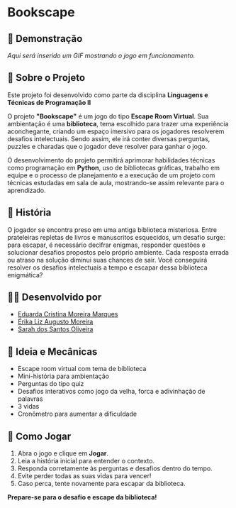 # **Bookscape**

## 🎥 Demonstração

*Aqui será inserido um GIF mostrando o jogo em funcionamento.*

## 📌 Sobre o Projeto

Este projeto foi desenvolvido como parte da disciplina **Linguagens e Técnicas de Programação II**

O projeto **"Bookscape"** é um jogo do tipo **Escape Room Virtual**. Sua ambientação é uma **biblioteca**, tema escolhido para trazer uma experiência aconchegante, criando um espaço imersivo para os jogadores resolverem desafios intelectuais. Sendo assim, ele irá conter diversas perguntas, puzzles e charadas que o jogador deve resolver para ganhar o jogo.

O desenvolvimento do projeto permitirá aprimorar habilidades técnicas como programação em **Python**, uso de bibliotecas gráficas, trabalho em equipe e o processo de planejamento e a execução de um projeto com técnicas estudadas em sala de aula, mostrando-se assim relevante para o aprendizado.

## 📖 História

O jogador se encontra preso em uma antiga biblioteca misteriosa. Entre prateleiras repletas de livros e manuscritos esquecidos, um desafio surge: para escapar, é necessário decifrar enigmas, responder questões e solucionar desafios propostos pelo próprio ambiente. Cada resposta errada ou atraso na solução diminui suas chances de sair. Você conseguirá resolver os desafios intelectuais a tempo e escapar dessa biblioteca enigmática?

## 👩‍💻 Desenvolvido por

- [Eduarda Cristina Moreira Marques](https://github.com/Lizzie-Cristina)
- [Érika Liz Augusto Moreira](https://github.com/oo0-o0)
- [Sarah dos Santos Oliveira](https://github.com/SarahSdSO)

## 🎯 Ideia e Mecânicas

- Escape room virtual com tema de biblioteca
- Mini-história para ambientação
- Perguntas do tipo quiz
- Desafios interativos como jogo da velha, forca e adivinhação de palavras
- 3 vidas
- Cronômetro para aumentar a dificuldade

## 🚀 Como Jogar

1. Abra o jogo e clique em **Jogar**.
2. Leia a história inicial para entender o contexto.
3. Responda corretamente às perguntas e desafios dentro do tempo.
4. Evite perder todas as suas vidas para vencer!
5. Caso perca, tente novamente para escapar da biblioteca.

**Prepare-se para o desafio e escape da biblioteca!**
